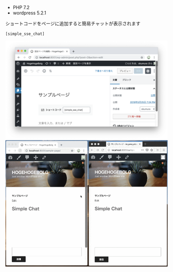 - PHP 7.2
- wordpress 5.2.1


ショートコードをページに追加すると簡易チャットが表示されます

```
[simple_sse_chat]
```

![add short code](./sample_post.png)
![Simple Chat](./sample_chat.gif)
